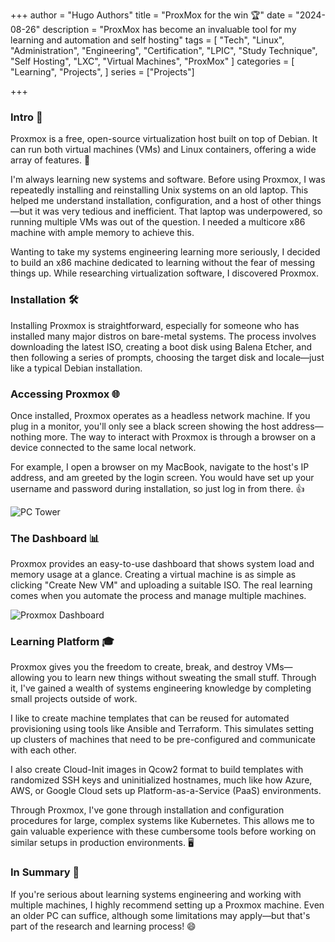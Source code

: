+++
author = "Hugo Authors"
title = "ProxMox for the win 🏆"
date = "2024-08-26"
description = "ProxMox has become an invaluable tool for my learning and automation and self hosting"
tags = [
  "Tech", "Linux", "Administration", "Engineering", "Certification", "LPIC", "Study Technique", "Self Hosting", "LXC", "Virtual Machines", "ProxMox"
]
categories = [
    "Learning", "Projects",
]
series = ["Projects"]

+++

<!--more-->

### Intro 👋

Proxmox is a free, open-source virtualization host built on top of Debian. It can run both virtual machines (VMs) and Linux containers, offering a wide array of features. 🚀

I'm always learning new systems and software. Before using Proxmox, I was repeatedly installing and reinstalling Unix systems on an old laptop. This helped me understand installation, configuration, and a host of other things—but it was very tedious and inefficient. That laptop was underpowered, so running multiple VMs was out of the question. I needed a multicore x86 machine with ample memory to achieve this. 

Wanting to take my systems engineering learning more seriously, I decided to build an x86 machine dedicated to learning without the fear of messing things up. While researching virtualization software, I discovered Proxmox.

### Installation 🛠️

Installing Proxmox is straightforward, especially for someone who has installed many major distros on bare-metal systems. The process involves downloading the latest ISO, creating a boot disk using Balena Etcher, and then following a series of prompts, choosing the target disk and locale—just like a typical Debian installation.

### Accessing Proxmox 🌐

Once installed, Proxmox operates as a headless network machine. If you plug in a monitor, you'll only see a black screen showing the host address—nothing more. The way to interact with Proxmox is through a browser on a device connected to the same local network.

For example, I open a browser on my MacBook, navigate to the host's IP address, and am greeted by the login screen. You would have set up your username and password during installation, so just log in from there. 👍

![PC Tower](https://trevorsmale.github.io/techblog/images/Proxmox/pctower1.png)

### The Dashboard 📊

Proxmox provides an easy-to-use dashboard that shows system load and memory usage at a glance. Creating a virtual machine is as simple as clicking "Create New VM" and uploading a suitable ISO. The real learning comes when you automate the process and manage multiple machines.

![Proxmox Dashboard](https://trevorsmale.github.io/techblog/images/Proxmox/proxdash.png)

### Learning Platform 🎓

Proxmox gives you the freedom to create, break, and destroy VMs—allowing you to learn new things without sweating the small stuff. Through it, I've gained a wealth of systems engineering knowledge by completing small projects outside of work.

I like to create machine templates that can be reused for automated provisioning using tools like Ansible and Terraform. This simulates setting up clusters of machines that need to be pre-configured and communicate with each other.

I also create Cloud-Init images in Qcow2 format to build templates with randomized SSH keys and uninitialized hostnames, much like how Azure, AWS, or Google Cloud sets up Platform-as-a-Service (PaaS) environments.

Through Proxmox, I've gone through installation and configuration procedures for large, complex systems like Kubernetes. This allows me to gain valuable experience with these cumbersome tools before working on similar setups in production environments. 🖥️

### In Summary 📝

If you're serious about learning systems engineering and working with multiple machines, I highly recommend setting up a Proxmox machine. Even an older PC can suffice, although some limitations may apply—but that's part of the research and learning process! 😄





